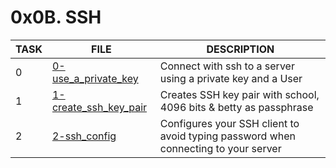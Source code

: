 # 0x0B. SSH

|  TASK    |          FILE           |             DESCRIPTION                   |
| -------- | ----------------------- | ----------------------------------------- |
|   0      | [0-use_a_private_key](https://bit.ly/3z8j8TC)    | Connect with ssh to a server using a private key and a User
|   1      | [1-create_ssh_key_pair](https://bit.ly/42y7jDw)  | Creates SSH key pair with school, 4096 bits & betty as passphrase
|   2      | [2-ssh_config](https://bit.ly/3z5GLvR)           | Configures your SSH client to avoid typing password when connecting to your server
